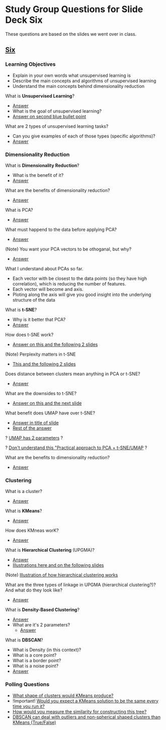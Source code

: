 # Study Group Questions for Slide Deck Six
These questions are based on the slides we went over in class.

## [Six](https://docs.google.com/presentation/d/1okjUEjZKxoRpDZVNf3ukbF33TUa9RGNd/edit#slide=id.gafb90f898e_0_52)

### Learning Objectives
* Explain in your own words what unsupervised learning is
* Describe the main concepts and algorithms of unsupervised learning
* Understand the main concepts behind dimensionality reduction


What is **Unsupervised Learning**?
* [Answer](https://docs.google.com/presentation/d/1okjUEjZKxoRpDZVNf3ukbF33TUa9RGNd/edit#slide=id.p3)
* What is the goal of unsupervised learning?
* [Answer on second blue bullet point](https://docs.google.com/presentation/d/1okjUEjZKxoRpDZVNf3ukbF33TUa9RGNd/edit#slide=id.p17)


What are 2 types of unsupervised learning tasks?
* Can you give examples of each of those types (specific algorithms)?
* [Answer](https://docs.google.com/presentation/d/1okjUEjZKxoRpDZVNf3ukbF33TUa9RGNd/edit#slide=id.p32)


### Dimensionality Reduction


What is **Dimensionality Reduction**?
* What is the benefit of it?
* [Answer](https://docs.google.com/presentation/d/1okjUEjZKxoRpDZVNf3ukbF33TUa9RGNd/edit#slide=id.g1b648dfd2a0_0_37)


What are the benefits of dimensionality reduction?
* [Answer](https://docs.google.com/presentation/d/1okjUEjZKxoRpDZVNf3ukbF33TUa9RGNd/edit#slide=id.g1b648dfd2a0_0_45)


What is PCA?
* [Answer](https://docs.google.com/presentation/d/1okjUEjZKxoRpDZVNf3ukbF33TUa9RGNd/edit#slide=id.g1b648dfd2a0_0_419)


What must happend to the data before applying PCA?
* [Answer](https://docs.google.com/presentation/d/1okjUEjZKxoRpDZVNf3ukbF33TUa9RGNd/edit#slide=id.g1b648dfd2a0_0_400)


(Note) You want your PCA vectors to be othoganal, but why?
* [Answer](https://docs.google.com/presentation/d/1okjUEjZKxoRpDZVNf3ukbF33TUa9RGNd/edit#slide=id.g1b648dfd2a0_0_334)


What I understand about PCAs so far.
* Each vector with be closest to the data points (so they have high correlation), which is reducing the number of features.
* Each vector will become and  axis.
* Ploting along the axis will give you good insight into the underlying structure of the data


What is **t-SNE**?
* Why is it better that PCA?
* [Answer](https://docs.google.com/presentation/d/1okjUEjZKxoRpDZVNf3ukbF33TUa9RGNd/edit#slide=id.g1b648dfd2a0_0_503)


How does t-SNE work?
* [Answer on this and the following 2 slides](https://docs.google.com/presentation/d/1okjUEjZKxoRpDZVNf3ukbF33TUa9RGNd/edit#slide=id.g1b648dfd2a0_0_510)


(Note) Perplexity matters in t-SNE
* [This and the following 2 slides](https://docs.google.com/presentation/d/1okjUEjZKxoRpDZVNf3ukbF33TUa9RGNd/edit#slide=id.g1b648dfd2a0_0_537)


Does distance between clusters mean anything in PCA or t-SNE?
* [Answer](https://docs.google.com/presentation/d/1okjUEjZKxoRpDZVNf3ukbF33TUa9RGNd/edit#slide=id.g1b648dfd2a0_0_589)


What are the downsides to t-SNE?
* [Answer on this and the next slide](https://docs.google.com/presentation/d/1okjUEjZKxoRpDZVNf3ukbF33TUa9RGNd/edit#slide=id.g1b648dfd2a0_0_599)


What benefit does UMAP have over t-SNE?
* [Answer in title of slide](https://docs.google.com/presentation/d/1okjUEjZKxoRpDZVNf3ukbF33TUa9RGNd/edit#slide=id.g1b648dfd2a0_0_628)
* [Rest of the answer](https://docs.google.com/presentation/d/1okjUEjZKxoRpDZVNf3ukbF33TUa9RGNd/edit#slide=id.g1b648dfd2a0_0_635)


? [UMAP has 2 parameters](https://docs.google.com/presentation/d/1okjUEjZKxoRpDZVNf3ukbF33TUa9RGNd/edit#slide=id.g1b648dfd2a0_0_640) ?


? [Don't understand this "Practical approach to PCA + t-SNE/UMAP](https://docs.google.com/presentation/d/1okjUEjZKxoRpDZVNf3ukbF33TUa9RGNd/edit#slide=id.g1b648dfd2a0_0_673) ?


What are the benefits to dimensionality reduction?
* [Answer](https://docs.google.com/presentation/d/1okjUEjZKxoRpDZVNf3ukbF33TUa9RGNd/edit#slide=id.g1b648dfd2a0_0_678)


### Clustering


What is a cluster?
* [Answer](https://docs.google.com/presentation/d/1okjUEjZKxoRpDZVNf3ukbF33TUa9RGNd/edit#slide=id.p43)


What is **KMeans**?
* [Answer](https://docs.google.com/presentation/d/1okjUEjZKxoRpDZVNf3ukbF33TUa9RGNd/edit#slide=id.p47)


How does KMneas worK?
* [Answer](https://docs.google.com/presentation/d/1okjUEjZKxoRpDZVNf3ukbF33TUa9RGNd/edit#slide=id.p58)


What is **Hierarchical Clustering** (UPGMA)?
* [Answer](https://docs.google.com/presentation/d/1okjUEjZKxoRpDZVNf3ukbF33TUa9RGNd/edit#slide=id.p72)
* [Illustrations here and on the following slides](https://docs.google.com/presentation/d/1okjUEjZKxoRpDZVNf3ukbF33TUa9RGNd/edit#slide=id.g210bc727964_0_104)


(Note) [Illustration of how hierarchical clustering works](https://docs.google.com/presentation/d/1okjUEjZKxoRpDZVNf3ukbF33TUa9RGNd/edit#slide=id.p74)


What are the three types of linkage in UPGMA (hierarchical clustering?)? And what do they look like?
* [Answer](https://docs.google.com/presentation/d/1okjUEjZKxoRpDZVNf3ukbF33TUa9RGNd/edit#slide=id.p79)


What is **Density-Based Clustering**?
* [Answer](https://docs.google.com/presentation/d/1okjUEjZKxoRpDZVNf3ukbF33TUa9RGNd/edit#slide=id.g210bc727964_0_125)
* What are it's 2 parameters?
    * [Answer](https://docs.google.com/presentation/d/1okjUEjZKxoRpDZVNf3ukbF33TUa9RGNd/edit#slide=id.g210bc727964_0_130)


What is **DBSCAN**?
* What is Density (in this context)?
* What is a core point?
* What is a border point?
* What is a noise point?
* [Answer](https://docs.google.com/presentation/d/1okjUEjZKxoRpDZVNf3ukbF33TUa9RGNd/edit#slide=id.g210bc727964_0_251)


### Polling Questions
* [What shape of clusters would KMeans produce?](https://docs.google.com/presentation/d/1okjUEjZKxoRpDZVNf3ukbF33TUa9RGNd/edit#slide=id.p60)
* !Important! [Would you expect a KMeans solution to be the same every time you run it?](https://docs.google.com/presentation/d/1okjUEjZKxoRpDZVNf3ukbF33TUa9RGNd/edit#slide=id.p61)
* [How would you measure the similarity for constructing this tree?](https://docs.google.com/presentation/d/1okjUEjZKxoRpDZVNf3ukbF33TUa9RGNd/edit#slide=id.gbfbad680be_0_1)
* [DBSCAN can deal with outliers and non-spherical shaped clusters than KMeans (True/False)](https://docs.google.com/presentation/d/1okjUEjZKxoRpDZVNf3ukbF33TUa9RGNd/edit#slide=id.g210bc727964_0_296)



